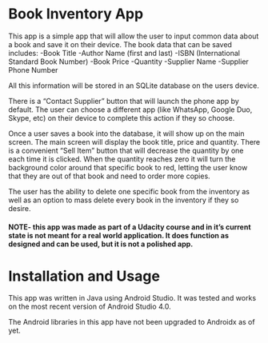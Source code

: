 # Book Inventory App

This app is a simple app that will allow the user to input common data about a book and save it on their device.  The book data that can be saved includes:
-Book Title
-Author Name (first and last)
-ISBN (International Standard Book Number)
-Book Price
-Quantity
-Supplier Name
-Supplier Phone Number

All this information will be stored in an SQLite database on the users device.

There is a “Contact Supplier” button that will launch the phone app by default.  The user can choose a different app (like WhatsApp, Google Duo, Skype, etc) on their device to complete this action if they so choose.

Once a user saves a book into the database, it will show up on the main screen.  The main screen will display the book title, price and quantity.  There is a convenient “Sell Item” button that will decrease the quantity by one each time it is clicked.  When the quantity reaches zero it will turn the background color around that specific book to red, letting the user know that they are out of that book and need to order more copies.

The user has the ability to delete one specific book from the inventory as well as an option to mass delete every book in the inventory if they so desire.

#### NOTE- this app was made as part of a Udacity course and in it’s current state is not meant for a real world application.  It does function as designed and can be used, but it is not a polished app.

# Installation and Usage

This app was written in Java using Android Studio.  It was tested and works on the most recent version of Android Studio 4.0.

The Android libraries in this app have not been upgraded to Androidx as of yet.
